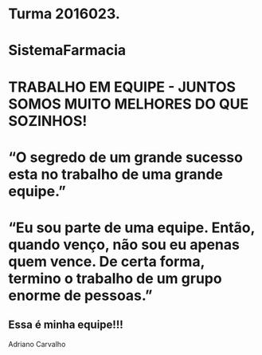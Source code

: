 # Turma 2016023.
# SistemaFarmacia
# TRABALHO EM EQUIPE - JUNTOS SOMOS MUITO MELHORES DO QUE SOZINHOS!
















# “O segredo de um grande sucesso esta no trabalho de uma grande equipe.”
# “Eu sou parte de uma equipe. Então, quando venço, não sou eu apenas quem vence. De certa forma, termino o trabalho de um grupo enorme de pessoas.”
## Essa é minha equipe!!!
Adriano Carvalho
